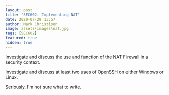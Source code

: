 ```yaml
---
layout: post
title: "SEC602: Implementing NAT"
date: 2020-07-29 13:57
author: Mark Christison
image: assets\images\nat.jpg
tags: [SEC602]
featured: true
hidden: true
---
```


Investigate and discuss the use and function of the NAT Firewall in a security context.

Investigate and discuss at least two uses of OpenSSH on either Windows or Linux.

Seriously, I'm not sure what to write.

